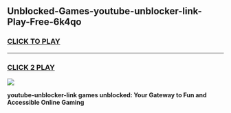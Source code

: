 
## Unblocked-Games-youtube-unblocker-link-Play-Free-6k4qo
<h3>
<a href="https://premium76.site?title=youtube-unblocker-link&ref=10A">CLICK TO PLAY</a></h3>
<hr>

<h3>
<a href="https://premium76.site?title=youtube-unblocker-link&ref=10A">CLICK 2 PLAY</a>
  
</h3>

<a href="https://premium76.site?title=youtube-unblocker-link&ref=10A"><img src="https://clearcache.store/games.png"></a>


**youtube-unblocker-link games unblocked: Your Gateway to Fun and Accessible Online Gaming**
